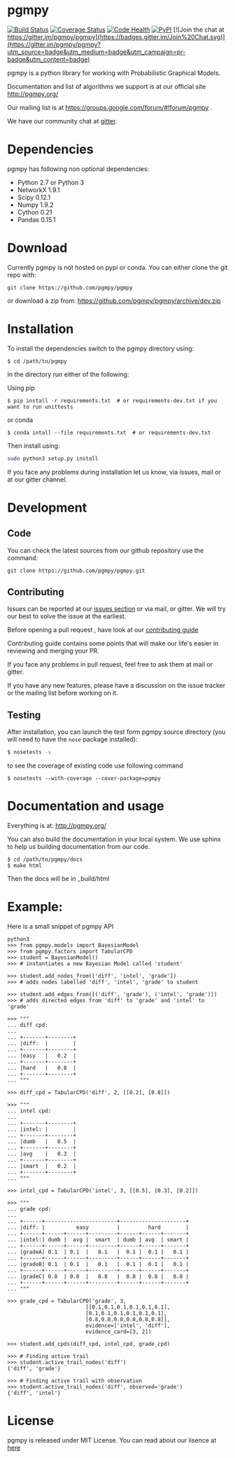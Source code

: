 pgmpy
=====
[![Build Status](https://travis-ci.org/pgmpy/pgmpy.svg?style=flat)](https://travis-ci.org/pgmpy/pgmpy)
[![Coverage Status](https://coveralls.io/repos/pgmpy/pgmpy/badge.svg?branch=dev)](https://coveralls.io/r/pgmpy/pgmpy?branch=dev)
[![Code Health](https://landscape.io/github/pgmpy/pgmpy/dev/landscape.svg?style=flat)](https://landscape.io/github/pgmpy/pgmpy/dev)
[![PyPI](https://img.shields.io/pypi/dd/pgmpy.svg)]()
[![Join the chat at https://gitter.im/pgmpy/pgmpy](https://badges.gitter.im/Join%20Chat.svg)](https://gitter.im/pgmpy/pgmpy?utm_source=badge&utm_medium=badge&utm_campaign=pr-badge&utm_content=badge)

pgmpy is a python library for working with Probabilistic Graphical Models.

Documentation  and list of algorithms we support is at our official site http://pgmpy.org/

Our mailing list is at https://groups.google.com/forum/#!forum/pgmpy .

We have our community chat at [gitter](https://gitter.im/pgmpy/pgmpy).

Dependencies
=============
pgmpy has following non optional dependencies:
- Python 2.7 or Python 3
- NetworkX 1.9.1 
- Scipy 0.12.1 
- Numpy 1.9.2 
- Cython 0.21 
- Pandas 0.15.1 

Download
=========
Currently pgmpy is not hosted on pypi or conda.
You can either clone the git repo with:
```
git clone https://github.com/pgmpy/pgmpy
```
or download a zip from: https://github.com/pgmpy/pgmpy/archive/dev.zip

Installation
=============
To install the dependencies switch to the pgmpy directory using:
```
$ cd /path/to/pgmpy
```
In the directory run either of the following:

Using pip
```
$ pip install -r requirements.txt  # or requirements-dev.txt if you want to run unittests
```
or conda
```
$ conda intall --file requirements.txt  # or requirements-dev.txt
```

Then install using:

```bash
sudo python3 setup.py install
```

If you face any problems during installation let us know, via issues, mail or at our gitter channel.

Development
============

Code
----

You can check the latest sources from our github repository 
use the command:

    git clone https://github.com/pgmpy/pgmpy.git

Contributing
------------
Issues can be reported at our [issues section](https://github.com/pgmpy/pgmpy/issues) or via mail, or gitter.
We will try our best to solve the issue at the earliest.

Before opening a pull request , have look at our [contributing guide](
https://github.com/pgmpy/pgmpy/blob/dev/Contributing.md)

Contributing guide contains some points that will make our life's easier in reviewing and merging your PR.

If you face any problems in pull request, feel free to ask them at mail or gitter.

If you have any new features, please have a discussion on the issue tracker or the mailing
list before working on it.

Testing
-------

After installation, you can launch the test form pgmpy
source directory (you will need to have the ``nose`` package installed):
```bash
$ nosetests -v
```
to see the coverage of existing code use following command
```
$ nosetests --with-coverage --cover-package=pgmpy
```

Documentation and usage
=======================

Everything is at:
http://pgmpy.org/

You can also build the documentation in your local system. We use sphinx to help us building documentation from our code.
```
$ cd /path/to/pgmpy/docs
$ make html
```
Then the docs will be in _build/html

Example:
========
Here is a small snippet of pgmpy API
```
python3
>>> from pgmpy.models import BayesianModel
>>> from pgmpy.factors import TabularCPD
>>> student = BayesianModel()
>>> # instantiates a new Bayesian Model called 'student'

>>> student.add_nodes_from(['diff', 'intel', 'grade'])
>>> # adds nodes labelled 'diff', 'intel', 'grade' to student

>>> student.add_edges_from([('diff', 'grade'), ('intel', 'grade')])
>>> # adds directed edges from 'diff' to 'grade' and 'intel' to 'grade'

>>> """
... diff cpd:
...
... +-------+--------+
... |diff:  |        |
... +-------+--------+
... |easy	|	0.2	 |
... +-------+--------+
... |hard	|	0.8	 |
... +-------+--------+
... """

>>> diff_cpd = TabularCPD('diff', 2, [[0.2], [0.8]])

>>> """
... intel cpd:
...
... +-------+--------+
... |intel: |        |
... +-------+--------+
... |dumb	|	0.5	 |
... +-------+--------+
... |avg	|	0.3	 |
... +-------+--------+
... |smart	|	0.2	 |
... +-------+--------+
... """

>>> intel_cpd = TabularCPD('intel', 3, [[0.5], [0.3], [0.2]])

>>> """
... grade cpd:
...
... +------+-----------------------+---------------------+
... |diff: |          easy         |         hard        |
... +------+------+------+---------+------+------+-------+
... |intel:| dumb |  avg |  smart  | dumb | avg  | smart |
... +------+------+------+---------+------+------+-------+
... |gradeA| 0.1  | 0.1  |   0.1   |  0.1 |  0.1 |   0.1 |
... +------+------+------+---------+------+------+-------+
... |gradeB| 0.1  | 0.1  |   0.1   |  0.1 |  0.1 |   0.1 |
... +------+------+------+---------+------+------+-------+
... |gradeC| 0.8  | 0.8  |   0.8   |  0.8 |  0.8 |   0.8 |
... +------+------+------+---------+------+------+-------+
... """

>>> grade_cpd = TabularCPD('grade', 3,
					     [[0.1,0.1,0.1,0.1,0.1,0.1],
                         [0.1,0.1,0.1,0.1,0.1,0.1], 
                         [0.8,0.8,0.8,0.8,0.8,0.8]],
					     evidence=['intel', 'diff'],
					     evidence_card=[3, 2])

>>> student.add_cpds(diff_cpd, intel_cpd, grade_cpd)

>>> # Finding active trail
>>> student.active_trail_nodes('diff')
{'diff', 'grade'}

>>> # Finding active trail with observation
>>> student.active_trail_nodes('diff', observed='grade')
{'diff', 'intel'}

```
License
=======
pgmpy is released under MIT License. You can read about our lisence at [here](https://github.com/pgmpy/pgmpy/blob/dev/LICENSE)


